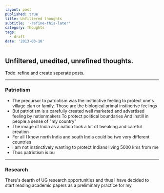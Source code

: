 ```yaml
---
layout: post
published: true
title: Unfiltered thoughts
subtitle: '-refine-this-later'
category: Thoughts
tags:
  - draft
date: '2013-03-10'
---
```

## Unfiltered, unedited, unrefined thoughts.
Todo: refine and create seperate posts.

---

### Patriotism
- The precursor to patriotism was the instinctive feeling to protect one's village clan or family. Those are the biological primal instincrive feelings
- But patriotism is a carefully created well marketed and advertised feeling by nationmakers To protect political boundaries And instill in people a sense of "my country"
- The image of India as a nation took a lot of tweaking and careful creation
- For all I know north India and south India could be two very different countries 
- I am not instinctively wanting to protect Indians living 5000 kms from me
- Thus patriotism is bu

---

### Research 
There's dearth of UG research opportunities and thus I have decided to start reading academic papers as a preliminary practice for my
